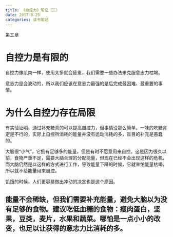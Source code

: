 ```yaml
---
title: 《自控力》笔记（三）
date: 2017-8-25
categories: 读书笔记
---
```


第三章
<!--more-->
# **自控力是有限的**
自控力像肌肉一样，使用太多就会疲惫，我们需要一些办法来克服意志力枯竭。

意志力是会波动的，所以我们应该在意志力最强的是后完成最困难、最重要的事情。

# **为什么自控力存在局限**
有实验证明，通过补充糖真的可以提高自控力，但事情没那么简单。一味的吃糖肯定是不行的，实际上自控所消耗的能量并没有运动消耗的多，盲目的补充是愚蠢的。

大脑很“小气”，它拥有足够多的能量，但是有时不愿意用来自控。这是因为很久以前，食物严重不足，需要大脑合理的分配能量，但现在已经不会出现这样的危机，而大脑仍然是以这样的方式进行工作，导致能量下降的时候，它就害怕能量枯竭，所以就不给能量用来自控。

饥饿的时候，人们更容易做出冲动的决定也是这个原因。

能量不会稀缺，但我们需要补充能量，避免大脑以为没有足够的食物。建议吃低血糖的食物：瘦肉蛋白，坚果，豆类，麦片，水果和蔬菜。哪怕是一点小小的改变，也足以让获得的意志力比消耗的多。
-
